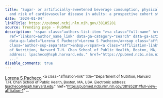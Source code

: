 ```yaml
---
title: 'Sugar- or artificially-sweetened beverage consumption, physical activity,
  and risk of cardiovascular disease in adults: a prospective cohort study.'
date: '2024-01-04'
linkTitle: https://pubmed.ncbi.nlm.nih.gov/38185281
source: Trending page - PubMed
description: '<span class="authors-list-item "><a class="full-name" href="https://pubmed.ncbi.nlm.nih.gov/?term=Pacheco+LS&amp;cauthor_id=38185281"
  ref="linksrc=author_name_link" data-ga-category="search" data-ga-action="author_link"
  data-ga-label="Lorena S Pacheco">Lorena S Pacheco</a><sup class="affiliation-links"><span
  class="author-sup-separator">&nbsp;</span><a class="affiliation-link" title="Department
  of Nutrition, Harvard T.H. Chan School of Public Health, Boston, MA, USA. Electronic
  address: lpacheco@hsph.harvard.edu." href="https://pubmed.ncbi.nlm.nih.gov/38185281#full-view-affiliation-1"
  ...'
disable_comments: true
---
```

<span class="authors-list-item "><a class="full-name" href="https://pubmed.ncbi.nlm.nih.gov/?term=Pacheco+LS&amp;cauthor_id=38185281" ref="linksrc=author_name_link" data-ga-category="search" data-ga-action="author_link" data-ga-label="Lorena S Pacheco">Lorena S Pacheco</a><sup class="affiliation-links"><span class="author-sup-separator">&nbsp;</span><a class="affiliation-link" title="Department of Nutrition, Harvard T.H. Chan School of Public Health, Boston, MA, USA. Electronic address: lpacheco@hsph.harvard.edu." href="https://pubmed.ncbi.nlm.nih.gov/38185281#full-view-affiliation-1" ...